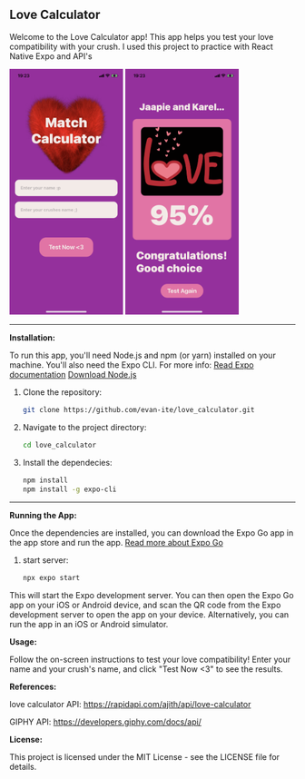 ## Love Calculator

Welcome to the Love Calculator app! This app helps you test your love compatibility with your crush. I used this project to practice with React Native Expo and API's

<img src="screenshot_home.PNG" alt="Screenshot homepage" width="200"> <img src="screenshot_result.PNG" alt="Screenshot result page" width="200" >

---

**Installation:**

To run this app, you'll need Node.js and npm (or yarn) installed on your machine. You'll also need the Expo CLI. 
For more info: 
[Read Expo documentation](https://docs.expo.dev/workflow/overview/)
[Download Node.js](https://nodejs.org/en)

1. Clone the repository:
   ```bash
   git clone https://github.com/evan-ite/love_calculator.git
   ```

2. Navigate to the project directory:
   ```bash
   cd love_calculator
   ```

3. Install the dependecies:
   ```bash
   npm install
   npm install -g expo-cli
   ```

---

**Running the App:**

Once the dependencies are installed, you can download the Expo Go app in the app store and run the app.
[Read more about Expo Go](https://docs.expo.dev/get-started/expo-go/)

1. start server:
   ```bash
   npx expo start
   ```

This will start the Expo development server. You can then open the Expo Go app on your iOS or Android device, and scan the QR code from the Expo development server to open the app on your device. Alternatively, you can run the app in an iOS or Android simulator.

**Usage:**

Follow the on-screen instructions to test your love compatibility! Enter your name and your crush's name, and click "Test Now <3" to see the results.

**References:**

love calculator API: https://rapidapi.com/ajith/api/love-calculator

GIPHY API: https://developers.giphy.com/docs/api/

**License:**

This project is licensed under the MIT License - see the LICENSE file for details.

